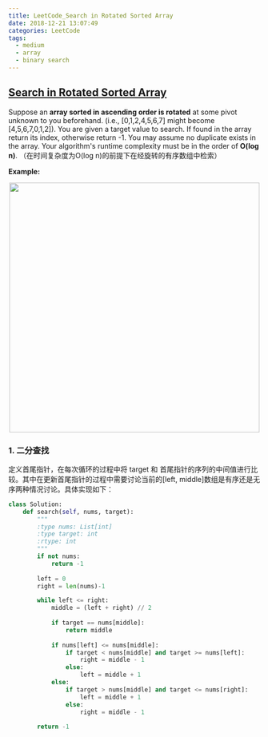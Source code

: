 ```yaml
---
title: LeetCode_Search in Rotated Sorted Array
date: 2018-12-21 13:07:49
categories: LeetCode
tags: 
  - medium
  - array
  - binary search
---
```


## [Search in Rotated Sorted Array](https://leetcode.com/problems/search-in-rotated-sorted-array/)

Suppose an **array sorted in ascending order is rotated** at some pivot unknown to you beforehand. (i.e., [0,1,2,4,5,6,7] might become [4,5,6,7,0,1,2]). You are given a target value to search. If found in the array return its index, otherwise return -1. You may assume no duplicate exists in the array. Your algorithm's runtime complexity must be in the order of **O(log n)**.
（在时间复杂度为O(log n)的前提下在经旋转的有序数组中检索）

<!--more-->

**Example:** 

<div align=center>
	<img src="/images/leetcode_33.png" width = "500" align=center/>
</div>

### 1. 二分查找
定义首尾指针，在每次循环的过程中将 target 和 首尾指针的序列的中间值进行比较。其中在更新首尾指针的过程中需要讨论当前的[left, middle]数组是有序还是无序两种情况讨论。具体实现如下：

```python
class Solution:
    def search(self, nums, target):
        """
        :type nums: List[int]
        :type target: int
        :rtype: int
        """
        if not nums:
            return -1
        
        left = 0
        right = len(nums)-1

        while left <= right:
            middle = (left + right) // 2
            
            if target == nums[middle]:
                return middle
            
            if nums[left] <= nums[middle]:
                if target < nums[middle] and target >= nums[left]:
                    right = middle - 1
                else:
                    left = middle + 1
            else:
                if target > nums[middle] and target <= nums[right]:
                    left = middle + 1
                else:
                    right = middle - 1
    
        return -1
```
